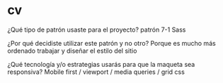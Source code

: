 # cv
¿Qué tipo de patrón usaste para el proyecto?
patrón 7-1 Sass 

¿Por qué decidiste utilizar este patrón y no otro?
Porque es mucho más ordenado trabajar y diseñar el estilo del sitio

¿Qué tecnología y/o estrategias usarás para que la maqueta sea responsiva?
Mobile first / viewport / media queries / grid css

